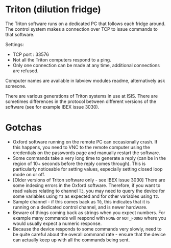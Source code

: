 # Triton (dilution fridge)

The Triton software runs on a dedicated PC that follows each fridge around. The control system makes a connection over TCP to issue commands to that software.

Settings:
- TCP port : 33576
- Not all the Triton computers respond to a ping.
- Only one connection can be made at any time, additional connections are refused.

Computer names are available in labview modules readme, alternatively ask someone.

There are various generations of Triton systems in use at ISIS. There are sometimes differences in the protocol between different versions of the software (see for example IBEX issue 3030).

# Gotchas

- Oxford software running on the remote PC can occasionally crash. If this happens, you need to VNC to the remote computer using the credentials on the passwords page and manually restart the software.
- Some commands take a very long time to generate a reply (can be in the region of 10+ seconds before the reply comes through). This is particularly noticeable for setting values, especially setting closed loop mode on or off.
- [Older versions of Triton software only - see IBEX issue 3030] There are some indexing errors in the Oxford software. Therefore, if you want to read values relating to channel `T3`, you may need to query the device for some variables using `T3` as expected and for other variables using `T2`.
- Sample channel - if this comes back as `T0`, this indicates that it is running on a dedicated control channel, and is newer hardware.
- Beware of things coming back as strings when you expect numbers. For example many commands will respond with `NONE` or `NOT_FOUND` where you would usually expect a numeric response.
- Because the device responds to some commands very slowly, need to be quite careful about the overall command rate - ensure that the device can actually keep up with all the commands being sent.
